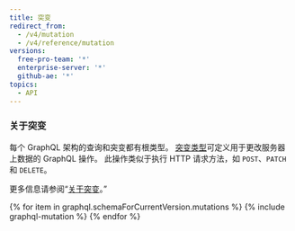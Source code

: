 ```yaml
---
title: 突变
redirect_from:
  - /v4/mutation
  - /v4/reference/mutation
versions:
  free-pro-team: '*'
  enterprise-server: '*'
  github-ae: '*'
topics:
  - API
---
```


### 关于突变

每个 GraphQL 架构的查询和突变都有根类型。 [突变类型](https://graphql.github.io/graphql-spec/June2018/#sec-Type-System)可定义用于更改服务器上数据的 GraphQL 操作。 此操作类似于执行 HTTP 请求方法，如 `POST`、`PATCH` 和 `DELETE`。

更多信息请参阅“[关于突变](/graphql/guides/forming-calls-with-graphql#about-mutations)。”

{% for item in graphql.schemaForCurrentVersion.mutations %}
  {% include graphql-mutation %}
{% endfor %}
